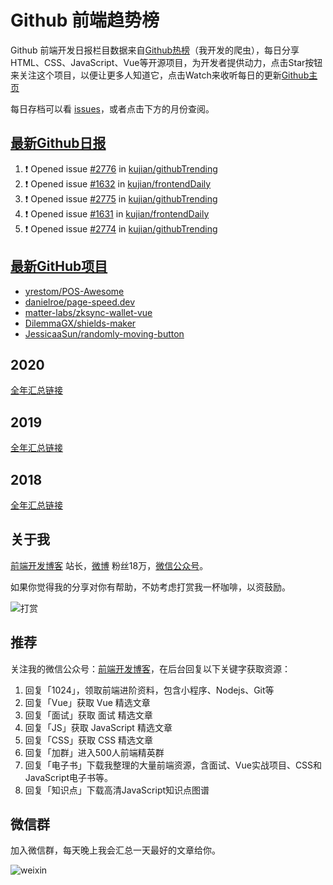 # Github 前端趋势榜

Github 前端开发日报栏目数据来自[Github热榜](https://github.qdkfweb.cn/)（我开发的爬虫），每日分享HTML、CSS、JavaScript、Vue等开源项目，为开发者提供动力，点击Star按钮来关注这个项目，以便让更多人知道它，点击Watch来收听每日的更新[Github主页](https://github.com/kujian/githubTrending)

每日存档可以看 [issues](https://github.com/kujian/githubTrending/issues)，或者点击下方的月份查阅。

## [最新Github日报](https://github.com/kujian/githubTrending/issues)

<!--START_SECTION:activity-->
1. ❗ Opened issue [#2776](https://github.com/kujian/githubTrending/issues/2776) in [kujian/githubTrending](https://github.com/kujian/githubTrending)
2. ❗ Opened issue [#1632](https://github.com/kujian/frontendDaily/issues/1632) in [kujian/frontendDaily](https://github.com/kujian/frontendDaily)
3. ❗ Opened issue [#2775](https://github.com/kujian/githubTrending/issues/2775) in [kujian/githubTrending](https://github.com/kujian/githubTrending)
4. ❗ Opened issue [#1631](https://github.com/kujian/frontendDaily/issues/1631) in [kujian/frontendDaily](https://github.com/kujian/frontendDaily)
5. ❗ Opened issue [#2774](https://github.com/kujian/githubTrending/issues/2774) in [kujian/githubTrending](https://github.com/kujian/githubTrending)
<!--END_SECTION:activity-->


## [最新GitHub项目](https://github.qdkfweb.cn/)

<!-- BLOG-POST-LIST:START -->
- [yrestom/POS-Awesome](https://github.qdkfweb.cn/yrestom-pos-awesome/)
- [danielroe/page-speed.dev](https://github.qdkfweb.cn/danielroe-page-speed-dev/)
- [matter-labs/zksync-wallet-vue](https://github.qdkfweb.cn/matter-labs-zksync-wallet-vue/)
- [DilemmaGX/shields-maker](https://github.qdkfweb.cn/dilemmagx-shields-maker/)
- [JessicaaSun/randomly-moving-button](https://github.qdkfweb.cn/jessicaasun-randomly-moving-button/)
<!-- BLOG-POST-LIST:END -->

## 2020
[全年汇总链接](https://github.com/kujian/githubTrending/tree/master/2020)
## 2019
[全年汇总链接](https://github.com/kujian/githubTrending/tree/master/2019)

## 2018
[全年汇总链接](https://github.com/kujian/githubTrending/tree/master/2018)

## 关于我

[前端开发博客](https://qdkfweb.cn/) 站长，[微博](https://weibo.com/kujian) 粉丝18万，[微信公众号](https://open.weixin.qq.com/qr/code?username=caibaojian_com)。


如果你觉得我的分享对你有帮助，不妨考虑打赏我一杯咖啡，以资鼓励。

![打赏](https://upload-images.jianshu.io/upload_images/570843-db4053c67a8c9ea9.png)

## 推荐

关注我的微信公众号：[前端开发博客](https://open.weixin.qq.com/qr/code?username=caibaojian_com)，在后台回复以下关键字获取资源：

1. 回复「1024」，领取前端进阶资料，包含小程序、Nodejs、Git等
2. 回复「Vue」获取 Vue 精选文章
3. 回复「面试」获取 面试 精选文章
4. 回复「JS」获取 JavaScript 精选文章
5. 回复「CSS」获取 CSS 精选文章
6. 回复「加群」进入500人前端精英群
7. 回复「电子书」下载我整理的大量前端资源，含面试、Vue实战项目、CSS和JavaScript电子书等。
8. 回复「知识点」下载高清JavaScript知识点图谱

## 微信群

加入微信群，每天晚上我会汇总一天最好的文章给你。

![weixin](https://user-images.githubusercontent.com/3055447/38468989-651132ac-3b80-11e8-8e6b-15122322a9d7.png)
